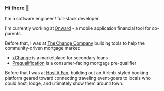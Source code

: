### Hi there 👋

I'm a software engineer / full-stack developer.

I'm currently working at [Onward](https://www.onwardapp.com/) - a mobile application financial tool for co-parents.

Before that, I was at [The Change Company](https://www.thechangecompany.com/) building tools to help the community-driven mortgage market:
- [xChange](https://www.xchangefi.com/) is a marketplace for secondary loans
- [Prequalification](https://applynow.changemtg.com/) is a consumer-facing mortgage pre-qualifier

Before that I was at [Host A Fan](https://hostafan.azurewebsites.net/), building out an Airbnb-styled booking platform geared toward connecting traveling event-goers to locals who could host, lodge, and ultimately show them around town.

<!--
**johnnyrwest/johnnyrwest** is a ✨ _special_ ✨ repository because its `README.md` (this file) appears on your GitHub profile.

Here are some ideas to get you started:

- 🔭 I’m currently working on ...
- 🌱 I’m currently learning ...
- 👯 I’m looking to collaborate on ...
- 🤔 I’m looking for help with ...
- 💬 Ask me about ...
- 📫 How to reach me: ...
- 😄 Pronouns: ...
- ⚡ Fun fact: ...
-->
